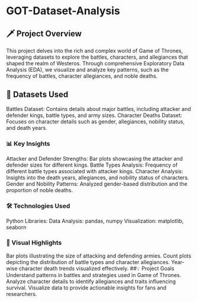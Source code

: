 # GOT-Dataset-Analysis

## 🗡️ Project Overview
This project delves into the rich and complex world of Game of Thrones, leveraging datasets to explore the battles, characters, and allegiances that shaped the realm of Westeros. Through comprehensive Exploratory Data Analysis (EDA), we visualize and analyze key patterns, such as the frequency of battles, character allegiances, and noble deaths.

## 📂 Datasets Used
Battles Dataset: Contains details about major battles, including attacker and defender kings, battle types, and army sizes.
Character Deaths Dataset: Focuses on character details such as gender, allegiances, nobility status, and death years.
### 📊 Key Insights
Attacker and Defender Strengths: Bar plots showcasing the attacker and defender sizes for different kings.
Battle Types Analysis: Frequency of different battle types associated with attacker kings.
Character Analysis: Insights into the death years, allegiances, and nobility status of characters.
Gender and Nobility Patterns: Analyzed gender-based distribution and the proportion of noble deaths.
### 🛠️ Technologies Used
Python Libraries:
Data Analysis: pandas, numpy
Visualization: matplotlib, seaborn
### 📸 Visual Highlights
Bar plots illustrating the size of attacking and defending armies.
Count plots depicting the distribution of battle types and character allegiances.
Year-wise character death trends visualized effectively.
##💡 Project Goals
Understand patterns in battles and strategies used in Game of Thrones.
Analyze character details to identify allegiances and traits influencing survival.
Visualize data to provide actionable insights for fans and researchers.
